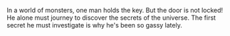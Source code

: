 
In a world of monsters, one man holds the key. But the door is not locked! He alone must journey to discover the secrets of the universe. The first secret he must investigate is why he's been so gassy lately.



